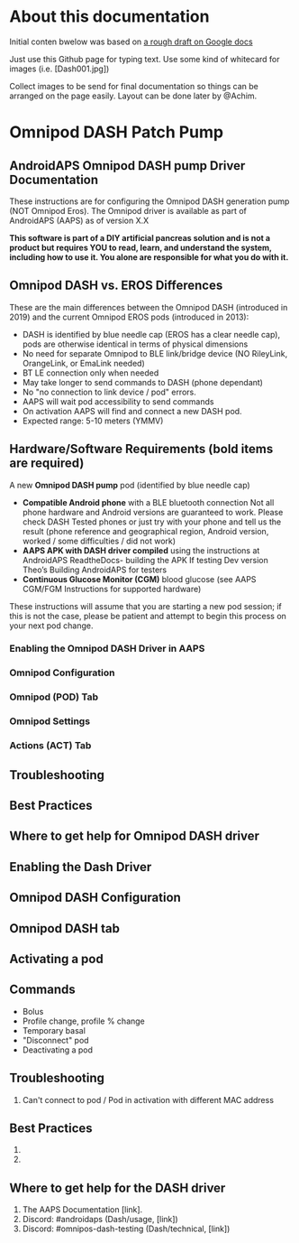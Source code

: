 
# About this documentation

Initial conten bwelow was based on [a rough draft on Google docs](https://docs.google.com/document/d/1iONZ_uvilgS7yrVDgwNSTiFN1qOLfBiikjL4KbHgvJ0/edit)

Just use this Github page for typing text. Use some kind of whitecard for images (i.e. [Dash001.jpg])

Collect images to be send for final documentation so things can be arranged on the page easily.
Layout can be done later by @Achim.

# Omnipod DASH Patch Pump

## AndroidAPS Omnipod DASH pump Driver Documentation

These instructions are for configuring the Omnipod DASH generation pump (NOT Omnipod Eros). The Omnipod driver is available as part of AndroidAPS (AAPS) as of version X.X

**This software is part of a DIY artificial pancreas solution and is not a product but requires YOU to read, learn, and understand the system, including how to use it. You alone are responsible for what you do with it.**

## Omnipod DASH vs. EROS Differences

These are the main differences between the Omnipod DASH (introduced in 2019) and the current Omnipod EROS pods (introduced in 2013):

  - DASH is identified by blue needle cap (EROS has a clear needle cap), pods are otherwise identical in terms of physical dimensions
  - No need for separate Omnipod to BLE link/bridge device (NO RileyLink, OrangeLink, or EmaLink needed)
  - BT LE connection only when needed
  - May take longer to send commands to DASH (phone dependant)
  - No "no connection to link device / pod" errors.
  - AAPS will wait pod accessibility to send commands
  - On activation AAPS will find and connect a new DASH pod.
  - Expected range: 5-10 meters (YMMV)

## Hardware/Software Requirements (bold items are required)

A new **Omnipod DASH pump** pod (identified by blue needle cap) 

  - **Compatible Android phone** with a BLE bluetooth connection 
Not all phone hardware and Android versions are guaranteed to work.
Please check DASH Tested phones or just try with your phone and tell us the result (phone reference and geographical region, Android version, worked / some difficulties / did not work)
  - **AAPS APK  with DASH driver compiled** using the instructions at AndroidAPS ReadtheDocs- building the APK
If testing Dev version Theo’s Building AndroidAPS for testers
  - **Continuous Glucose Monitor (CGM)** blood glucose (see AAPS CGM/FGM Instructions for supported hardware)

These instructions will assume that you are starting a new pod session; if this is not the case, please be patient and attempt to begin this process on your next pod change.


### Enabling the Omnipod DASH Driver in AAPS

### Omnipod Configuration

### Omnipod (POD) Tab

### Omnipod Settings

### Actions (ACT) Tab

## Troubleshooting

## Best Practices

## Where to get help for Omnipod DASH driver

## Enabling the Dash Driver

## Omnipod DASH Configuration

## Omnipod DASH tab

## Activating a pod

## Commands

  - Bolus
  - Profile change, profile % change
  - Temporary basal
  -  "Disconnect" pod
  -  Deactivating a pod

## Troubleshooting 

  1. Can't connect to pod / Pod in activation with different MAC address
 
## Best Practices 

  1.
  2.

## Where to get help for the DASH driver

  1. The AAPS Documentation [link].
  2. Discord: #androidaps (Dash/usage, [link])
  3. Discord: #omnipos-dash-testing (Dash/technical, [link])

